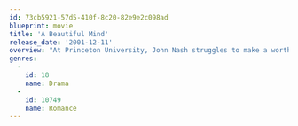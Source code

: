 ```yaml
---
id: 73cb5921-57d5-410f-8c20-82e9e2c098ad
blueprint: movie
title: 'A Beautiful Mind'
release_date: '2001-12-11'
overview: "At Princeton University, John Nash struggles to make a worthwhile contribution to serve as his legacy to the world of mathematics. He finally makes a revolutionary breakthrough that will eventually earn him the Nobel Prize. After graduate school he turns to teaching, becoming romantically involved with his student Alicia. Meanwhile the government asks his help with breaking Soviet codes, which soon gets him involved in a terrifying conspiracy plot. Nash grows more and more paranoid until a discovery that turns his entire world upside down. Now it is only with Alicia's help that he will be able to recover his mental strength and regain his status as the great mathematician we know him as today.."
genres:
  -
    id: 18
    name: Drama
  -
    id: 10749
    name: Romance
---
```

